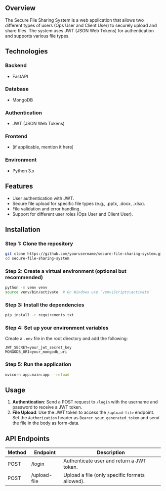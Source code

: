 
## Overview
The Secure File Sharing System is a web application that allows two different types of users (Ops User and Client User) to securely upload and share files. The system uses JWT (JSON Web Tokens) for authentication and supports various file types.

## Technologies
### Backend
- FastAPI

### Database
- MongoDB

### Authentication
- JWT (JSON Web Tokens)

### Frontend
- (if applicable, mention it here)

### Environment
- Python 3.x

## Features
- User authentication with JWT.
- Secure file upload for specific file types (e.g., .pptx, .docx, .xlsx).
- File validation and error handling.
- Support for different user roles (Ops User and Client User).

## Installation
### Step 1: Clone the repository
```bash
git clone https://github.com/yourusername/secure-file-sharing-system.git
cd secure-file-sharing-system
```

### Step 2: Create a virtual environment (optional but recommended)
```bash
python -m venv venv
source venv/bin/activate  # On Windows use `venv\Scripts\activate`
```

### Step 3: Install the dependencies
```bash
pip install -r requirements.txt
```

### Step 4: Set up your environment variables
Create a `.env` file in the root directory and add the following:
```
JWT_SECRET=your_jwt_secret_key
MONGODB_URI=your_mongodb_uri
```

### Step 5: Run the application
```bash
uvicorn app.main:app --reload
```

## Usage
1. **Authentication**: Send a POST request to `/login` with the username and password to receive a JWT token.
2. **File Upload**: Use the JWT token to access the `/upload-file` endpoint. Set the `Authorization` header as `Bearer your_generated_token` and send the file in the body as form-data.

## API Endpoints
| Method | Endpoint     | Description                                     |
|--------|--------------|-------------------------------------------------|
| POST   | /login       | Authenticate user and return a JWT token.      |
| POST   | /upload-file | Upload a file (only specific formats allowed). |

